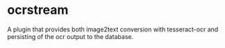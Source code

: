 # ocrstream

A plugin that provides both image2text conversion with tesseract-ocr and persisting
of the ocr output to the database.